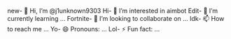 new- 👋 Hi, I’m @j1unknown9303
Hi- 👀 I’m interested in aimbot
Edit- 🌱 I’m currently learning ...
Fortnite- 💞️ I’m looking to collaborate on ...
Idk- 📫 How to reach me ...
Yo- 😄 Pronouns: ...
Lol- ⚡ Fun fact: ...

<!---
j1unknown9303/j1unknown9303 is a ✨ special ✨ repository because its `README.md` (this file) appears on your GitHub profile.
You can click the Preview link to take a look at your changes.
--->
